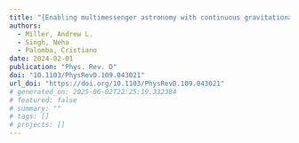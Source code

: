 ```yaml
---
title: "{Enabling multimessenger astronomy with continuous gravitational waves: Early warning and sky localization of binary neutron stars in the Einstein Telescope}"
authors:
  - Miller, Andrew L.
  - Singh, Neha
  - Palomba, Cristiano
date: 2024-02-01
publication: "Phys. Rev. D"
doi: "10.1103/PhysRevD.109.043021"
url_doi: "https://doi.org/10.1103/PhysRevD.109.043021"
# generated_on: 2025-06-02T22:25:19.332384
# featured: false
# summary: ""
# tags: []
# projects: []
---
```

